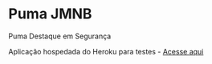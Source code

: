 # Puma JMNB

Puma Destaque em Segurança

Aplicação hospedada do Heroku para testes -
<a href="https://pumaportaria.herokuapp.com/">Acesse aqui</a>
